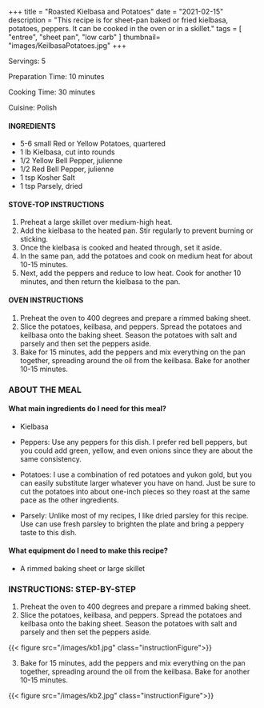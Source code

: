 +++
title = "Roasted Kielbasa and Potatoes"
date = "2021-02-15"
description = "This recipe is for sheet-pan baked or fried kielbasa, potatoes, peppers. It can be cooked in the oven or in a skillet."
tags = [
    "entree",
    "sheet pan",
    "low carb"
]
thumbnail= "images/KeilbasaPotatoes.jpg"
+++

Servings: 5 <!--more-->

Preparation Time: 10 minutes 

Cooking Time: 30 minutes 

Cuisine: Polish 

#### INGREDIENTS 

* 5-6 small Red or Yellow Potatoes, quartered
* 1 lb Kielbasa, cut into rounds 
* 1/2 Yellow Bell Pepper, julienne 
* 1/2 Red Bell Pepper, julienne
* 1 tsp Kosher Salt
* 1 tsp Parsely, dried 

#### STOVE-TOP INSTRUCTIONS 

1. Preheat a large skillet over medium-high heat.
2. Add the kielbasa to the heated pan. Stir regularly to prevent burning or sticking.
3. Once the kielbasa is cooked and heated through, set it aside. 
4. In the same pan, add the potatoes and cook on medium heat for about 10-15 minutes. 
5. Next, add the peppers and reduce to low heat. Cook for another 10 minutes, and then return the kielbasa to the pan. 

#### OVEN INSTRUCTIONS 

1. Preheat the oven to 400 degrees and prepare a rimmed baking sheet. 
2. Slice the potatoes, keilbasa, and peppers. Spread the potatoes and keilbasa onto the baking sheet. Season the potatoes with salt and parsely and then set the peppers aside. 
3. Bake for 15 minutes, add the peppers and mix everything on the pan together, spreading around the oil from the keilbasa. Bake for another 10-15 minutes. 

### ABOUT THE MEAL 

#### What main ingredients do I need for this meal?

* Kielbasa

* Peppers: Use any peppers for this dish. I prefer red bell peppers, but you could add green, yellow, and even onions since they are about the same consistency. 

* Potatoes: I use a combination of red potatoes and yukon gold, but you can easily substitute larger whatever you have on hand. Just be sure to cut the potatoes into about one-inch pieces so they roast at the same pace as the other ingredients. 

* Parsely: Unlike most of my recipes, I like dried parsley for this recipe. Use can use fresh parsley to brighten the plate and bring a peppery taste to this dish.

#### What equipment do I need to make this recipe?

* A rimmed baking sheet or large skillet 

### INSTRUCTIONS: STEP-BY-STEP 

1. Preheat the oven to 400 degrees and prepare a rimmed baking sheet. 
2. Slice the potatoes, keilbasa, and peppers. Spread the potatoes and keilbasa onto the baking sheet. Season the potatoes with salt and parsely and then set the peppers aside. 

{{< figure src="/images/kb1.jpg" class="instructionFigure">}}

3. Bake for 15 minutes, add the peppers and mix everything on the pan together, spreading around the oil from the keilbasa. Bake for another 10-15 minutes. 

{{< figure src="/images/kb2.jpg" class="instructionFigure">}}
